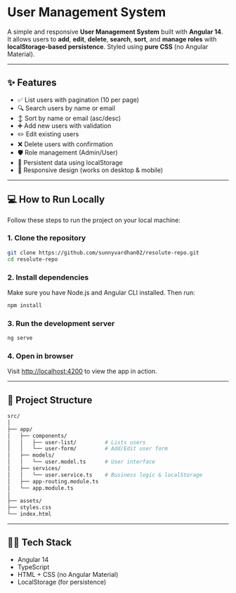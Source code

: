 # User Management System

A simple and responsive **User Management System** built with **Angular 14**.  
It allows users to **add**, **edit**, **delete**, **search**, **sort**, and **manage roles** with **localStorage-based persistence**. Styled using **pure CSS** (no Angular Material).

---

## ✨ Features

- ✅ List users with pagination (10 per page)
- 🔍 Search users by name or email
- ↕️ Sort by name or email (asc/desc)
- ➕ Add new users with validation
- ✏️ Edit existing users
- ❌ Delete users with confirmation
- 🛡️ Role management (Admin/User)
- 💾 Persistent data using localStorage
- 📱 Responsive design (works on desktop & mobile)

---

## 💻 How to Run Locally

Follow these steps to run the project on your local machine:

### 1. Clone the repository
```bash
git clone https://github.com/sunnyvardhan02/resolute-repo.git
cd resolute-repo
```

### 2. Install dependencies
Make sure you have Node.js and Angular CLI installed. Then run:
```bash
npm install
```

### 3. Run the development server
```bash
ng serve
```

### 4. Open in browser
Visit [http://localhost:4200](http://localhost:4200) to view the app in action.

---

## 📁 Project Structure

```bash
src/
│
├── app/
│   ├── components/
│   │   ├── user-list/         # Lists users
│   │   └── user-form/         # Add/Edit user form
│   ├── models/
│   │   └── user.model.ts      # User interface
│   ├── services/
│   │   └── user.service.ts    # Business logic & localStorage
│   ├── app-routing.module.ts
│   └── app.module.ts
│
├── assets/
├── styles.css
└── index.html
```

---

## 🧑‍💻 Tech Stack

- Angular 14
- TypeScript
- HTML + CSS (no Angular Material)
- LocalStorage (for persistence)

